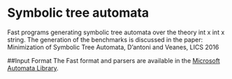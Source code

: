 # Symbolic tree automata

Fast programs generating symbolic tree automata over the theory int x int x string.
The generation of the benchmarks is discussed in the paper:
Minimization of Symbolic Tree Automata, D’antoni and Veanes, LICS 2016

##Input Format
The Fast format and parsers are available in the [Microsoft Automata Library](https://github.com/AutomataDotNet/Automata).
